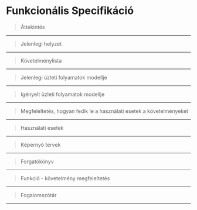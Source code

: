 # Funkcionális Specifikáció
>Áttekintés
---

>Jelenlegi helyzet
---

>Követelménylista
---

>Jelenlegi üzleti folyamatok modellje
---

>Igényelt üzleti folyamatok modellje
---

>Megfeleltetés, hogyan fedik le a használati esetek a követelményeket
---

>Használati esetek
---

>Képernyő tervek
---

>Forgatókönyv
---

>Funkció - követelmény megfeleltetés
---

>Fogalomszótár
---
